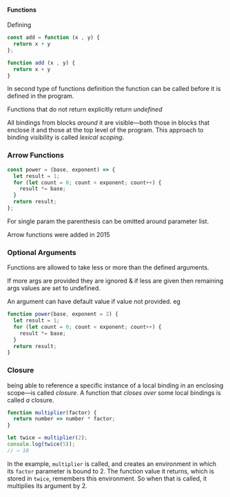 #### Functions

Defining 

```javascript
const add = function (x , y) {
  return x + y
};
```

```javascript
function add (x , y) {
  return x + y
}
```

In second type of functions definition the function can be called before it is defined in the program.

Functions that do not return explicitly return *undefined*

All bindings from blocks *around* it are visible—both those in 
blocks that enclose it and those at the top level of the program. This 
approach to binding visibility is called *lexical scoping*.

### Arrow Functions

```javascript
const power = (base, exponent) => {
  let result = 1;
  for (let count = 0; count < exponent; count++) {
    result *= base;
  }
  return result;
};
```

For single param the parenthesis can be omitted around parameter list.

Arrow functions were added in 2015

### Optional Arguments

Functions are allowed to take less or more than the defined arguments.

If more args are provided they are ignored & if less are given then remaining args values are set to undefined.

An argument can have default value if value not provided. eg

```javascript
function power(base, exponent = 2) {
  let result = 1;
  for (let count = 0; count < exponent; count++) {
    result *= base;
  }
  return result;
}
```

### Closure

being able to reference a specific instance of a local binding in an enclosing scope—is called *closure*. A function that *closes over* some local bindings is called *a* closure.

```javascript
function multiplier(factor) {
  return number => number * factor;
}

let twice = multiplier(2);
console.log(twice(5));
// → 10
```

In the example, `multiplier` is called, and creates an environment in which its `factor` parameter is bound to 2. The function value it returns, which is stored in `twice`, remembers this environment. So when that is called, it multiplies its argument by 2.